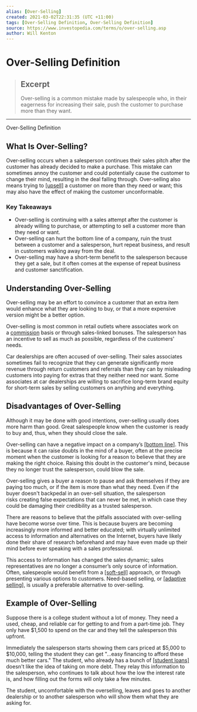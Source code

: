 ```yaml
---
alias: [Over-Selling]
created: 2021-03-02T22:31:35 (UTC +11:00)
tags: [Over-Selling Definition, Over-Selling Definition]
source: https://www.investopedia.com/terms/o/over-selling.asp
author: Will Kenton
---
```


# Over-Selling Definition

> ## Excerpt
> Over-selling is a common mistake made by salespeople who, in their eagerness for increasing their sale, push the customer to purchase more than they want.

---

Over-Selling Definition
## What Is Over-Selling?

Over-selling occurs when a salesperson continues their sales pitch after the customer has already decided to make a purchase. This mistake can sometimes annoy the customer and could potentially cause the customer to change their mind, resulting in the deal falling through. Over-selling also means trying to [[upsell]](https://www.investopedia.com/terms/s/suggestive-selling.asp) a customer on more than they need or want; this may also have the effect of making the customer unconformable.

### Key Takeaways

-   Over-selling is continuing with a sales attempt after the customer is already willing to purchase, or attempting to sell a customer more than they need or want.
-   Over-selling can hurt the bottom line of a company, ruin the trust between a customer and a salesperson, hurt repeat business, and result in customers walking away from the deal.
-   Over-selling may have a short-term benefit to the salesperson because they get a sale, but it often comes at the expense of repeat business and customer sanctification.

## Understanding Over-Selling

Over-selling may be an effort to convince a customer that an extra item would enhance what they are looking to buy, or that a more expensive version might be a better option.

Over-selling is most common in retail outlets where associates work on a [commission](https://www.investopedia.com/terms/c/commission.asp) basis or through sales-linked bonuses. The salesperson has an incentive to sell as much as possible, regardless of the customers' needs.

Car dealerships are often accused of over-selling. Their sales associates sometimes fail to recognize that they can generate significantly more revenue through return customers and referrals than they can by misleading customers into paying for extras that they neither need nor want. Some associates at car dealerships are willing to sacrifice long-term brand equity for short-term sales by selling customers on anything and everything. 

## Disadvantages of Over-Selling

Although it may be done with good intentions, over-selling usually does more harm than good. Great salespeople know when the customer is ready to buy and, thus, when they should close the sale.

Over-selling can have a negative impact on a company’s [[bottom line]](https://www.investopedia.com/terms/b/bottomline.asp). This is because it can raise doubts in the mind of a buyer, often at the precise moment when the customer is looking for a reason to believe that they are making the right choice. Raising this doubt in the customer's mind, because they no longer trust the salesperson, could blow the sale.

Over-selling gives a buyer a reason to pause and ask themselves if they are paying too much, or if the item is more than what they need. Even if the buyer doesn't backpedal in an over-sell situation, the salesperson risks creating false expectations that can never be met, in which case they could be damaging their credibility as a trusted salesperson.

There are reasons to believe that the pitfalls associated with over-selling have become worse over time. This is because buyers are becoming increasingly more informed and better educated; with virtually unlimited access to information and alternatives on the Internet, buyers have likely done their share of research beforehand and may have even made up their mind before ever speaking with a sales professional.

This access to information has changed the sales dynamic; sales representatives are no longer a consumer’s only source of information. Often, salespeople would benefit from a [[soft-sell]](https://www.investopedia.com/terms/s/soft-sell.asp) approach, or through presenting various options to customers. Need-based selling, or [[adaptive selling]](https://www.investopedia.com/terms/a/adaptive-selling.asp), is usually a preferable alternative to over-selling.

## Example of Over-Selling

Suppose there is a college student without a lot of money. They need a used, cheap, and reliable car for getting to and from a part-time job. They only have $1,500 to spend on the car and they tell the salesperson this upfront.

Immediately the salesperson starts showing them cars priced at $5,000 to $10,000, telling the student they can get "...easy financing to afford these much better cars." The student, who already has a bunch of [[student loans]](https://www.investopedia.com/student-loans-4689727) doesn't like the idea of taking on more debt. They relay this information to the salesperson, who continues to talk about how the low the interest rate is, and how filling out the forms will only take a few minutes.

The student, uncomfortable with the overselling, leaves and goes to another dealership or to another salesperson who will show them what they are asking for.
